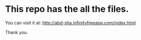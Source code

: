 # This repo has the all the files.

You can visit it at: http://abd-sha.infinityfreeapp.com/index.html

Thank you.
